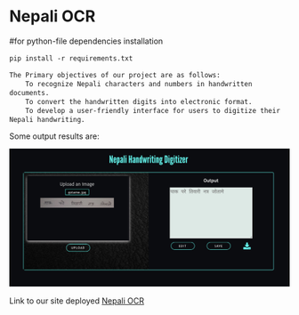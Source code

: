 # Nepali OCR



#for python-file dependencies installation
``` 
pip install -r requirements.txt 
```

```
The Primary objectives of our project are as follows:
    To recognize Nepali characters and numbers in handwritten documents.
    To convert the handwritten digits into electronic format.
    To develop a user-friendly interface for users to digitize their Nepali handwriting.
```

Some output results are:

![Output Image](./output.png)

Link to our site deployed
[Nepali OCR](https://hamro-ocr.herokuapp.com/)

